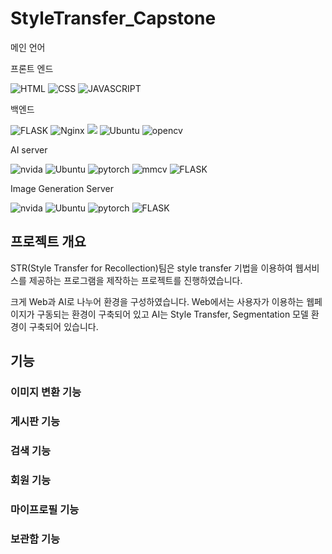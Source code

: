 # StyleTransfer_Capstone
메인 언어




프론트 엔드

![HTML](https://img.shields.io/badge/HTML5-E34F26?style=for-the-badge&logo=html5&logoColor=white)
![CSS](https://img.shields.io/badge/CSS-239120?&style=for-the-badge&logo=css3&logoColor=white)
![JAVASCRIPT](https://img.shields.io/badge/JavaScript-F7DF1E?style=for-the-badge&logo=JavaScript&logoColor=white)

백엔드

![FLASK](https://img.shields.io/badge/Flask-000000?style=for-the-badge&logo=flask&logoColor=white)
![Nginx](https://img.shields.io/badge/Nginx-009639?style=for-the-badge&logo=nginx&logoColor=white)
![](https://img.shields.io/badge/uWSGI-4EA94B?style=for-the-badge&logo=&logoColor=white)
![Ubuntu](https://img.shields.io/badge/Ubuntu_22.04-E95420?style=for-the-badge&logo=ubuntu&logoColor=white)
![opencv](https://img.shields.io/badge/opencv-5c3ee8?style=for-the-badge&logo=opencv&logoColor=white)

AI server

![nvida](https://img.shields.io/badge/NVIDIA-RTX2070-76B900?style=for-the-badge&logo=nvidia&logoColor=white)
![Ubuntu](https://img.shields.io/badge/Ubuntu_20.04-E95420?style=for-the-badge&logo=ubuntu&logoColor=white)
![pytorch](https://img.shields.io/badge/pytorch-EE4C2C?style=for-the-badge&logo=pytorch&logoColor=white)
![mmcv](https://img.shields.io/badge/mmcv-4285F4?style=for-the-badge&logo=mmcv&logoColor=white)
![FLASK](https://img.shields.io/badge/Flask-000000?style=for-the-badge&logo=flask&logoColor=white)

Image Generation Server

![nvida](https://img.shields.io/badge/NVIDIA-RTX3080-76B900?style=for-the-badge&logo=nvidia&logoColor=white)
![Ubuntu](https://img.shields.io/badge/Ubuntu_22.04-E95420?style=for-the-badge&logo=ubuntu&logoColor=white)
![pytorch](https://img.shields.io/badge/pytorch-EE4C2C?style=for-the-badge&logo=pytorch&logoColor=white)
![FLASK](https://img.shields.io/badge/Flask-000000?style=for-the-badge&logo=flask&logoColor=white)


## 프로젝트 개요
STR(Style Transfer for Recollection)팀은 style transfer 기법을 이용하여 웹서비스를 제공하는 프로그램을 제작하는 프로젝트를 진행하였습니다. 

크게 Web과 AI로 나누어 환경을 구성하였습니다. Web에서는 사용자가 이용하는 웹페이지가 구동되는 환경이 구축되어 있고 AI는 Style Transfer, Segmentation 모델 환경이 구축되어 있습니다.

## 기능

### 이미지 변환 기능

### 게시판 기능

### 검색 기능

### 회원 기능

### 마이프로필 기능

### 보관함 기능